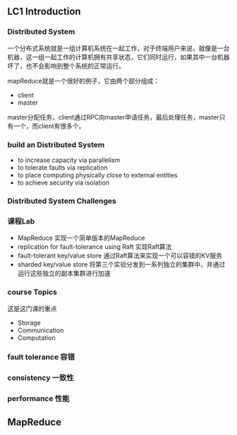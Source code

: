 ## LC1  Introduction

### Distributed System

一个分布式系统就是一组计算机系统在一起工作，对于终端用户来说，就像是一台机器，这一组一起工作的计算机拥有共享状态，它们同时运行，如果其中一台机器坏了，也不会影响到整个系统的正常运行。

mapReduce就是一个很好的例子，它由两个部分组成：

+ client
+ master

master分配任务，client通过RPC向master申请任务，最后处理任务，master只有一个，而client有很多个。

### build an Distributed System

- to increase capacity via parallelism
- to tolerate faults via replication
- to place computing physically close to external entities
- to achieve security via isolation

### Distributed System Challenges

### 课程Lab

+ MapReduce 实现一个简单版本的MapReduce
+ replication for fault-tolerance using Raft 实现Raft算法
+ fault-tolerant key/value store 通过Raft算法来实现一个可以容错的KV服务
+ sharded key/value store 将第三个实验分发到一系列独立的集群中，并通过运行这些独立的副本集群进行加速

### course Topics

这是这门课的重点

+ Storage
+ Communication
+ Computation

### fault tolerance 容错

### consistency  一致性

### performance 性能

## MapReduce

